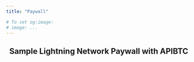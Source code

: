 ```yaml
---
title: "Paywall"

# To set og:image:
# image: ...
---
```

<section id="text">
  <header>
    <h1>Sample Lightning Network Paywall with APIBTC</h1></header>
  <article id="text__headings">
    <script src="https://cdn.jsdelivr.net/npm/qrcode@1.5.1/build/qrcode.min.js"></script>
    <script>
        async function generateInvoice() {
            try {
                const memoValue = document.getElementById('memo').value || 'anonymous@email.com';
                const response = await fetch(`https://hook.eu2.make.com/8x4us2mg56ppntjcjx8241a8yf7u2nad?memo=${encodeURIComponent(memoValue)}`);
                const data = await response.json();
                
                // Clear previous QR code
                const canvas = document.getElementById('canvas');
                const context = canvas.getContext('2d');
                context.clearRect(0, 0, canvas.width, canvas.height);
                
                // Generate QR code
                QRCode.toCanvas(canvas, data.paymentRequest, function (error) {
                    if (error) console.error(error);
                });

                // Display payment information
                document.getElementById('payment-info').innerHTML = `
                    <h3>Payment Details:</h3>
                    <p><strong>Amount:</strong> ${data.satoshis} satoshis</p>
                    <p><strong>Email:</strong> ${data.memo}</p>
                    <p><strong>Expires:</strong> ${new Date(data.expiryTime).toLocaleString()}</p>
                    <p><strong>Payment Request:</strong><br>
                    <textarea readonly style="width: 100%; height: 200px">${data.paymentRequest}</textarea></p>
                    <p><strong>Payment Hash:</strong><br>
                    <textarea readonly style="width: 100%; ">${data.paymentHash}</textarea></p>

                `;
                document.getElementById('payment-info').style.visibility = 'visible';
                if (window.pollingInterval) {
                    clearInterval(window.pollingInterval);
                }
                window.pollingInterval = setInterval(async () => {
                    try {
                        const pollResponse = await fetch(`https://hook.eu2.make.com/8x4us2mg56ppntjcjx8241a8yf7u2nad?paymenthash=${encodeURIComponent(data.paymentHash)}`);
                        const pollData = await pollResponse.json();
                        if (pollData === 2) {
                            clearInterval(window.pollingInterval);
                            document.getElementById('input-group').style.visibility='visible';
                            document.getElementById('payment-info').style.visibility = 'hidden';
                            // Clear previous QR code
                            const canvas = document.getElementById('canvas');
                            const context = canvas.getContext('2d');
                            context.clearRect(0, 0, canvas.width, canvas.height);
                        }
                        else if (pollData === 1) {
                            clearInterval(window.pollingInterval);
                            document.getElementById('payment-info').innerHTML += `<p><strong>Payment received!</strong></p>`;
                            document.getElementById('payment-info').style.backgroundColor = '#ccffcc';
                            // Draw a green checkmark over the QR code
                            const canvas = document.getElementById('canvas');
                            const ctx = canvas.getContext('2d');
                            ctx.strokeStyle = '#00cc00';
                            ctx.lineWidth = 20;
                            ctx.beginPath();
                            const centerX = canvas.width / 2;
                            const centerY = canvas.height / 2;
                            // First line of the checkmark
                            ctx.moveTo(centerX - 60, centerY);
                            ctx.lineTo(centerX - 20, centerY + 40);
                            // Second line of the checkmark
                            ctx.lineTo(centerX + 60, centerY - 40);
                            ctx.stroke();
                        }
                    } catch (err) {
                        // Optionally handle polling errors
                    }
                }, 3000);


            } catch (error) {
                console.error('Error:', error);
                alert('Failed to generate invoice. Please try again.');
            }
        }
    </script>
    <style>
        body {
            font-family: Arial, sans-serif;
            max-width: 800px;
            margin: 0 auto;
            padding: 20px;
        }
        #canvas {
            margin: 20px 0;
        }
        .payment-info {
            background: #f5f5f5;
            padding: 15px;
            border-radius: 5px;
            margin: 10px 0;
        }
        .input-group {
            margin-bottom: 15px;
        }
    </style>
    <div class="input-group" id="input-group">
        <label for="memo" style="width: 20%;">Email: </label>
        <input type="text" id="memo" placeholder="anonymous@email.com" style="width: 80%; padding: 8px; box-sizing: border-box;">
        <div style=" display: flex;justify-content: center; width: 100%; margin-top: 10px;">
        <button onclick="generateInvoice()" style="padding: 0px 20px; background-color: #f7931a; color: white; border: none; border-radius: 5px; font-size: 16px; cursor: pointer; display: flex; align-items: center; gap: 8px; margin-top: 10px;"
                onmouseover="this.style.backgroundColor='#e07d0b'; this.style.transform='scale(1.03)'" 
        onmouseout="this.style.backgroundColor='#f7931a'; this.style.transform='scale(1)'"
        onmousedown="this.style.backgroundColor='#c06a0a'; this.style.transform='scale(0.98)'"
        onmouseup="this.style.backgroundColor='#e07d0b'; this.style.transform='scale(1.03)'"
        >
        <svg xmlns:rdf="http://www.w3.org/1999/02/22-rdf-syntax-ns#" xmlns="http://www.w3.org/2000/svg" height="64" width="64" version="1.1" xmlns:cc="http://creativecommons.org/ns#" xmlns:dc="http://purl.org/dc/elements/1.1/">
        <g transform="translate(0.00630876,-0.00301984)">
        <path fill="#f7931a" d="m63.033,39.744c-4.274,17.143-21.637,27.576-38.782,23.301-17.138-4.274-27.571-21.638-23.295-38.78,4.272-17.145,21.635-27.579,38.775-23.305,17.144,4.274,27.576,21.64,23.302,38.784z"/>
        <path fill="#FFF" d="m46.103,27.444c0.637-4.258-2.605-6.547-7.038-8.074l1.438-5.768-3.511-0.875-1.4,5.616c-0.923-0.23-1.871-0.447-2.813-0.662l1.41-5.653-3.509-0.875-1.439,5.766c-0.764-0.174-1.514-0.346-2.242-0.527l0.004-0.018-4.842-1.209-0.934,3.75s2.605,0.597,2.55,0.634c1.422,0.355,1.679,1.296,1.636,2.042l-1.638,6.571c0.098,0.025,0.225,0.061,0.365,0.117-0.117-0.029-0.242-0.061-0.371-0.092l-2.296,9.205c-0.174,0.432-0.615,1.08-1.609,0.834,0.035,0.051-2.552-0.637-2.552-0.637l-1.743,4.019,4.569,1.139c0.85,0.213,1.683,0.436,2.503,0.646l-1.453,5.834,3.507,0.875,1.439-5.772c0.958,0.26,1.888,0.5,2.798,0.726l-1.434,5.745,3.511,0.875,1.453-5.823c5.987,1.133,10.489,0.676,12.384-4.739,1.527-4.36-0.076-6.875-3.226-8.515,2.294-0.529,4.022-2.038,4.483-5.155zm-8.022,11.249c-1.085,4.36-8.426,2.003-10.806,1.412l1.928-7.729c2.38,0.594,10.012,1.77,8.878,6.317zm1.086-11.312c-0.99,3.966-7.1,1.951-9.082,1.457l1.748-7.01c1.982,0.494,8.365,1.416,7.334,5.553z"/>
        </g>
        </svg>
            Pay with APIBTC
        </button>
        </div>
    </div>
    <br/>
    <canvas id="canvas"></canvas>
    <div id="payment-info" class="payment-info" style="visibility: hidden;"></div>
</article>